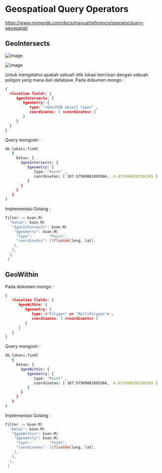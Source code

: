 # Geospatioal Query Operators

<https://www.mongodb.com/docs/manual/reference/operator/query-geospatial/>

## GeoIntersects

![image](https://github.com/petapedia/geoquery/assets/11188109/55d0346d-f731-4116-a594-8d7bbfa553c3)

![image](https://github.com/petapedia/geoquery/assets/11188109/55d0346d-f731-4116-a594-8d7bbfa553c3)

Untuk mengetahui apakah sebuah titik lokasi beririsan dengan sebuah poligon yang mana dari database.
Pada dokumen mongo :

```json
{
  <location field>: {
     $geoIntersects: {
        $geometry: {
           type: "<GeoJSON object type>" ,
           coordinates: [ <coordinates> ]
        }
     }
  }
}
```

Query mongosh :

```sh
db.lokasi.find(
   {
     batas: {
       $geoIntersects: {
          $geometry: {
             type: "Point" ,
             coordinates: [ 107.57569081895566, -6.8735086203166285 ]
          }
       }
     }
   }
)
```

Implementasi Golang :

```go
filter := bson.M{
  "batas": bson.M{
   "$geoIntersects": bson.M{
    "$geometry": bson.M{
     "type":        "Point",
     "coordinates": []float64{long, lat},
    },
   },
  },
 }
```

## GeoWithin

Pada dokumen mongo :

```json
{
   <location field>: {
      $geoWithin: {
         $geometry: {
            type: <"Polygon" or "MultiPolygon"> ,
            coordinates: [ <coordinates> ]
         }
      }
   }
}
```

Query mongosh :

```sh
db.lokasi.find(
   {
     batas: {
       $geoWithin: {
          $geometry: {
             type: "Point" ,
             coordinates: [ 107.57569081895566, -6.8735086203166285 ]
          }
       }
     }
   }
)
```

Implementasi Golang :

```go
filter := bson.M{
  "batas": bson.M{
   "$geoWithin": bson.M{
    "$geometry": bson.M{
     "type":        "Point",
     "coordinates": []float64{long, lat},
    },
   },
  },
 }
```
